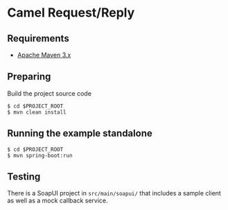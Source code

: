 # Camel Request/Reply

## Requirements

- [Apache Maven 3.x](http://maven.apache.org)

## Preparing

Build the project source code

```
$ cd $PROJECT_ROOT
$ mvn clean install
```

## Running the example standalone

```
$ cd $PROJECT_ROOT
$ mvn spring-boot:run
```

## Testing

There is a SoapUI project in `src/main/soapui/` that includes a sample client as well as a mock callback service.